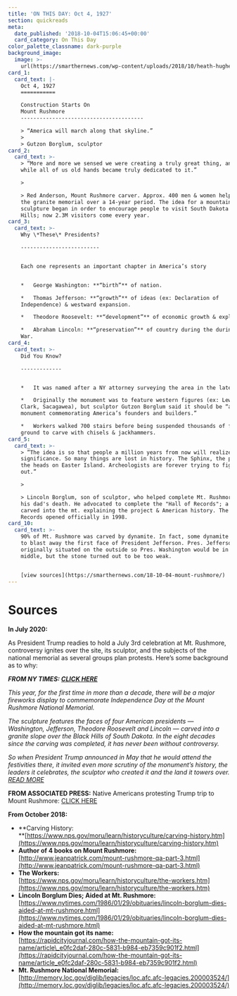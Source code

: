 ```yaml
---
title: 'ON THIS DAY: Oct 4, 1927'
section: quickreads
meta:
  date_published: '2018-10-04T15:06:45+00:00'
  card_category: On This Day
color_palette_classname: dark-purple
background_image:
  image: >-
    url(https://smarthernews.com/wp-content/uploads/2018/10/heath-hughes-708663-unsplash-min-e1538618356536-scaled.jpg)
card_1:
  card_text: |-
    Oct 4, 1927
    ===========

    Construction Starts On  
    Mount Rushmore
    ---------------------------------------

    > “America will march along that skyline.”
    > 
    > Gutzon Borglum, sculptor
card_2:
  card_text: >-
    > “More and more we sensed we were creating a truly great thing, and after a
    while all of us old hands became truly dedicated to it.”

    > 

    > Red Anderson, Mount Rushmore carver. Approx. 400 men & women helped carve
    the granite memorial over a 14-year period. The idea for a mountain
    sculpture began in order to encourage people to visit South Dakota's Black
    Hills; now 2.3M visitors come every year.
card_3:
  card_text: >-
    Why \*These\* Presidents?

    -------------------------


    Each one represents an important chapter in America’s story


    *   George Washington: **“birth”** of nation.

    *   Thomas Jefferson: **“growth”** of ideas (ex: Declaration of
    Independence) & westward expansion.

    *   Theodore Roosevelt: **“development”** of economic growth & exploration.

    *   Abraham Lincoln: **“preservation”** of country during the during Civil
    War.
card_4:
  card_text: >-
    Did You Know?

    -------------


    *   It was named after a NY attorney surveying the area in the late 1800s.

    *   Originally the monument was to feature western figures (ex: Lewis &
    Clark, Sacagawea), but sculptor Gutzon Borglum said it should be “a national
    monument commemorating America’s founders and builders.”

    *   Workers walked 700 stairs before being suspended thousands of feet above
    ground to carve with chisels & jackhammers.
card_5:
  card_text: >-
    > ”The idea is so that people a million years from now will realize their
    significance. So many things are lost in history. The Sphinx, the pyramids,
    the heads on Easter Island. Archeologists are forever trying to figure them
    out.”

    > 

    > Lincoln Borglum, son of sculptor, who helped complete Mt. Rushmore after
    his dad's death. He advocated to complete the "Hall of Records"; a room
    carved into the mt. explaining the project & American history. The Hall of
    Records opened officially in 1998.
card_10:
  card_text: >-
    90% of Mt. Rushmore was carved by dynamite. In fact, some dynamite was used
    to blast away the first face of President Jefferson. Pres. Jefferson was
    originally situated on the outside so Pres. Washington would be in the
    middle, but the stone turned out to be too weak.


    [view sources](https://smarthernews.com/18-10-04-mount-rushmore/)
---
```

Sources
=======

**In July 2020:**

As President Trump readies to hold a July 3rd celebration at Mt. Rushmore, controversy ignites over the site, its sculptor, and the subjects of the national memorial as several groups plan protests. Here’s some background as to why:

**_FROM NY TIMES: [CLICK HERE](https://www.nytimes.com/2020/07/01/us/mount-rushmore.html)_**

_This year, for the first time in more than a decade, there will be a major fireworks display to commemorate Independence Day at the Mount Rushmore National Memorial._

_The sculpture features the faces of four American presidents — Washington, Jefferson, Theodore Roosevelt and Lincoln — carved into a granite slope over the Black Hills of South Dakota. In the eight decades since the carving was completed, it has never been without controversy._

_So when President Trump announced in May that he would attend the festivities there, it invited even more scrutiny of the monument’s history, the leaders it celebrates, the sculptor who created it and the land it towers over. [READ MORE](https://www.nytimes.com/2020/07/01/us/mount-rushmore.html)_

**FROM ASSOCIATED PRESS:** Native Americans protesting Trump trip to Mount Rushmore: [CLICK HERE](https://apnews.com/50f6bdb9e2fd2349bb39b99c1250b093)

**From October 2018:**

*   **Carving History:  
    **[https://www.nps.gov/moru/learn/historyculture/carving-history.htm](https://www.nps.gov/moru/learn/historyculture/carving-history.htm)
*   **Author of 4 books on Mount Rushmore:**  
    [http://www.jeanpatrick.com/mount-rushmore-qa-part-3.html](http://www.jeanpatrick.com/mount-rushmore-qa-part-3.html)
*   **The Workers:**  
    [https://www.nps.gov/moru/learn/historyculture/the-workers.htm](https://www.nps.gov/moru/learn/historyculture/the-workers.htm)
*   **Lincoln Borglum Dies; Aided at Mt. Rushmore:**  
    [https://www.nytimes.com/1986/01/29/obituaries/lincoln-borglum-dies-aided-at-mt-rushmore.html](https://www.nytimes.com/1986/01/29/obituaries/lincoln-borglum-dies-aided-at-mt-rushmore.html)
*   **How the mountain got its name:**  
    [https://rapidcityjournal.com/how-the-mountain-got-its-name/article\_e0fc2daf-280c-5831-b984-eb7359c901f2.html](https://rapidcityjournal.com/how-the-mountain-got-its-name/article_e0fc2daf-280c-5831-b984-eb7359c901f2.html)
*   **Mt. Rushmore National Memorial:**  
    [http://memory.loc.gov/diglib/legacies/loc.afc.afc-legacies.200003524/](http://memory.loc.gov/diglib/legacies/loc.afc.afc-legacies.200003524/)